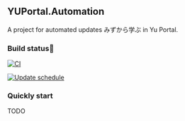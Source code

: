 ## YUPortal.Automation

A project for automated updates みずから学ぶ in Yu Portal.

### Build status🚀

[![CI](https://github.com/ZiYuCai1984/YUPortal.Automation/actions/workflows/main.yml/badge.svg)](https://github.com/ZiYuCai1984/YUPortal.Automation/actions/workflows/main.yml)

[![Update schedule](https://github.com/ichirokogawa/YUPortal.Automation/actions/workflows/update_schedule.yml/badge.svg)](https://github.com/ichirokogawa/YUPortal.Automation/actions/workflows/update_schedule.yml)

### Quickly start

TODO

